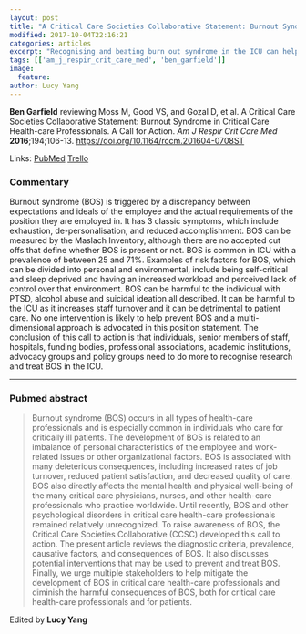 ```yaml
---
layout: post
title: "A Critical Care Societies Collaborative Statement: Burnout Syndrome in Critical Care Health-care Professionals: A call for action."
modified: 2017-10-04T22:16:21
categories: articles
excerpt: "Recognising and beating burn out syndrome in the ICU can help you, your colleagues, and your patients. (Reviewed by Ben Garfield)"
tags: [['am_j_respir_crit_care_med', 'ben_garfield']]
image:
  feature:
author: Lucy Yang
---
```


__Ben Garfield__ reviewing Moss M, Good VS, and Gozal D, et al. A Critical Care Societies Collaborative Statement: Burnout Syndrome in Critical Care Health-care Professionals. A Call for Action. _Am J Respir Crit Care Med_ **2016**;194;106-13. https://doi.org/10.1164/rccm.201604-0708ST

Links: [PubMed](https://www.ncbi.nlm.nih.gov/pubmed/?term=27367887) [Trello](https://trello.com/c/ftEMrJbz)

### Commentary

Burnout syndrome (BOS) is triggered by a discrepancy between expectations and ideals of the employee and the actual requirements of the position they are employed in. It has 3 classic symptoms, which include exhaustion, de-personalisation, and reduced accomplishment. BOS can be measured by the Maslach Inventory, although there are no accepted cut offs that define whether BOS is present or not. BOS is common in ICU with a prevalence of between 25 and 71%. Examples of risk factors for BOS, which can be divided into personal and environmental, include being self-critical and sleep deprived and having an increased workload and perceived lack of control over that environment. BOS can be harmful to the individual with PTSD, alcohol abuse and suicidal ideation all described. It can be harmful to the ICU as it increases staff turnover and it can be detrimental to patient care. No one intervention is likely to help prevent BOS and a multi-dimensional approach is advocated in this position statement. The conclusion of this call to action is that individuals, senior members of staff, hospitals, funding bodies, professional associations, academic institutions, advocacy groups and policy groups need to do more to recognise research and treat BOS in the ICU.

---

### Pubmed abstract

> Burnout syndrome (BOS) occurs in all types of health-care professionals and is especially common in individuals who care for critically ill patients. The development of BOS is related to an imbalance of personal characteristics of the employee and work-related issues or other organizational factors. BOS is associated with many deleterious consequences, including increased rates of job turnover, reduced patient satisfaction, and decreased quality of care. BOS also directly affects the mental health and physical well-being of the many critical care physicians, nurses, and other health-care professionals who practice worldwide. Until recently, BOS and other psychological disorders in critical care health-care professionals remained relatively unrecognized. To raise awareness of BOS, the Critical Care Societies Collaborative (CCSC) developed this call to action. The present article reviews the diagnostic criteria, prevalence, causative factors, and consequences of BOS. It also discusses potential interventions that may be used to prevent and treat BOS. Finally, we urge multiple stakeholders to help mitigate the development of BOS in critical care health-care professionals and diminish the harmful consequences of BOS, both for critical care health-care professionals and for patients.

Edited by __Lucy Yang__